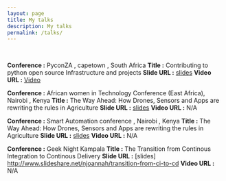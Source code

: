 ```yaml
---
layout: page
title: My talks
description: My talks
permalink: /talks/
---
```

<br>

<!-- <img src="{{ site.baseurl }}/index.jpg" title="Profile Picture" > -->

**Conference :**  PyconZA , capetown , South Africa 
**Title :** Contributing to python open source Infrastructure and projects 
**Slide URL :** [slides](https://archive.org/details/pyconza2016-Contributing_to_python_open_source_Infrastructure_and_projects)
**Video URL :** [Video](https://2016.za.pycon.org/talks/65/ )

**Conference :** African women in Technology Conference (East Africa), Nairobi , Kenya
**Title :** The Way Ahead: How Drones, Sensors and Apps are rewriting the rules in Agriculture 
**Slide URL :** [slides](http://www.slideshare.net/njoannah/the-way-ahead-how-drones-sensors-and-apps-are-rewriting-the-rules-in-agriculture)
**Video URL :** N/A

**Conference :** Smart Automation conference , Nairobi , Kenya
**Title :** The Way Ahead: How Drones, Sensors and Apps are rewriting the rules in Agriculture 
**Slide URL :** [slides](http://www.slideshare.net/njoannah/the-way-ahead-how-drones-sensors-and-apps-are-rewriting-the-rules-in-agriculture)
**Video URL :** N/A

**Conference :** Geek Night Kampala
**Title :** The Transition from Continous Integration to Continous Delivery
**Slide URL :** [slides] http://www.slideshare.net/njoannah/transition-from-ci-to-cd
**Video URL :** N/A